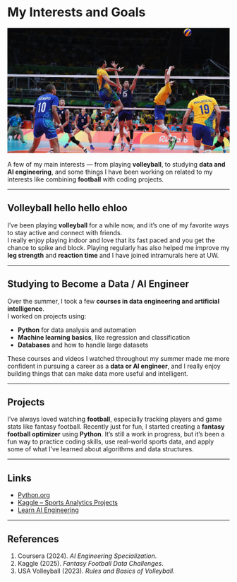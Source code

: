 # My Interests and Goals
![alt text](<vballimage (1).jpg>)

 A few of my main interests — from playing **volleyball**, to studying **data and AI engineering**, and some things I have been working on related to my interests like combining **football** with coding projects.

---

## Volleyball hello hello ehloo

I’ve been playing **volleyball** for a while now, and it’s one of my favorite ways to stay active and connect with friends.  
I really enjoy playing indoor and love that its fast paced and you get the chance to spike and block. Playing regularly has also helped me improve my **leg strength** and **reaction time** and I have joined intramurals here at UW.

---

## Studying to Become a Data / AI Engineer   

Over the summer, I took a few **courses in data engineering and artificial intelligence**.  
I worked on projects using:
- **Python** for data analysis and automation  
- **Machine learning basics**, like regression and classification  
- **Databases** and how to handle large datasets  

These courses and videos I watched throughout my summer made me more confident in pursuing a career as a **data or AI engineer**, and I really enjoy building things that can make data more useful and intelligent.

---

## Projects  

I’ve always loved watching **football**, especially tracking players and game stats like fantasy football. Recently just for fun, I started creating a **fantasy football optimizer** using **Python**.  It’s still a work in progress, but it’s been a fun way to practice coding skills, use real-world sports data, and apply some of what I’ve learned about algorithms and data structures.

---

## Links  
- [Python.org](https://www.python.org/)  
- [Kaggle – Sports Analytics Projects](https://www.kaggle.com/search?q=sports+in%3Adatasets)  
- [Learn AI Engineering](https://www.coursera.org/career-academy/roles/data-scientist?recommenderId=role-ranker)

---

## References  
1. Coursera (2024). *AI Engineering Specialization*.  
2. Kaggle (2025). *Fantasy Football Data Challenges*.  
3. USA Volleyball (2023). *Rules and Basics of Volleyball*.  
